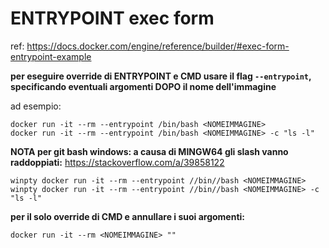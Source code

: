 
# ENTRYPOINT exec form
ref: https://docs.docker.com/engine/reference/builder/#exec-form-entrypoint-example


**per eseguire override di ENTRYPOINT e  CMD usare il flag ```--entrypoint```, specificando eventuali argomenti DOPO il nome dell'immagine**
 
ad esempio:
 
```
docker run -it --rm --entrypoint /bin/bash <NOMEIMMAGINE>
docker run -it --rm --entrypoint /bin/bash <NOMEIMMAGINE> -c "ls -l"
```
**NOTA per git bash windows: a causa di MINGW64 gli slash vanno raddoppiati:**
https://stackoverflow.com/a/39858122
```
winpty docker run -it --rm --entrypoint //bin//bash <NOMEIMMAGINE>
winpty docker run -it --rm --entrypoint //bin//bash <NOMEIMMAGINE> -c "ls -l"
```

**per il solo override di CMD e annullare i suoi  argomenti:**
```
docker run -it --rm <NOMEIMMAGINE> ""
```
